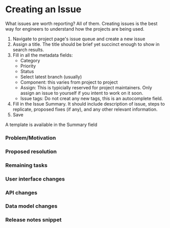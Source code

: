 # Creating an Issue

What issues are worth reporting? All of them. Creating issues is the best way
for engineers to understand how the projects are being used.

   1. Navigate to project page's issue queue and create a new issue
   2. Assign a title. The title should be brief yet succinct enough to show in
      search results.
   3. Fill in all the metadata fields:
      * Category
      * Priority
      * Status
      * Select latest branch (usually)
      * Component: this varies from project to project
      * Assign: This is typicially reserved for project maintainers. Only assign
        an issue to yourself if you intent to work on it soon.
      * Issue tags: Do not creat any new tags, this is an autocomplete field.
   4. Fill in the Issue Summary. It should include description of issue, steps
      to replicate, proposed fixes (if any), and any other relevant information.
   5. Save

A template is available in the Summary field

<h3 id="summary-problem-motivation">Problem/Motivation</h3>
<h3 id="summary-proposed-resolution">Proposed resolution</h3>
<h3 id="summary-remaining-tasks">Remaining tasks</h3>
<h3 id="summary-ui-changes">User interface changes</h3>
<h3 id="summary-api-changes">API changes</h3>
<h3 id="summary-data-model-changes">Data model changes</h3>
<h3 id="summary-release-notes">Release notes snippet</h3>
